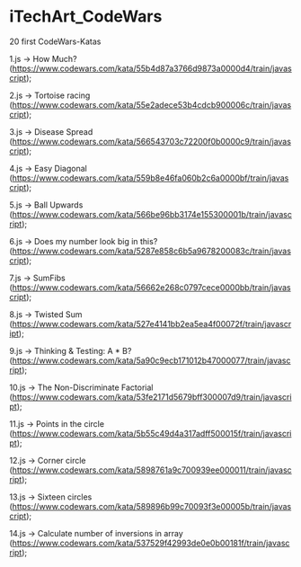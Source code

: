 # iTechArt_CodeWars
20 first CodeWars-Katas

1.js -> How Much? (https://www.codewars.com/kata/55b4d87a3766d9873a0000d4/train/javascript);

2.js -> Tortoise racing (https://www.codewars.com/kata/55e2adece53b4cdcb900006c/train/javascript);

3.js -> Disease Spread (https://www.codewars.com/kata/566543703c72200f0b0000c9/train/javascript);

4.js -> Easy Diagonal (https://www.codewars.com/kata/559b8e46fa060b2c6a0000bf/train/javascript);

5.js -> Ball Upwards (https://www.codewars.com/kata/566be96bb3174e155300001b/train/javascript);

6.js -> Does my number look big in this? (https://www.codewars.com/kata/5287e858c6b5a9678200083c/train/javascript);

7.js -> SumFibs (https://www.codewars.com/kata/56662e268c0797cece0000bb/train/javascript);

8.js -> Twisted Sum (https://www.codewars.com/kata/527e4141bb2ea5ea4f00072f/train/javascript);

9.js -> Thinking & Testing: A * B? (https://www.codewars.com/kata/5a90c9ecb171012b47000077/train/javascript);

10.js -> The Non-Discriminate Factorial (https://www.codewars.com/kata/53fe2171d5679bff300007d9/train/javascript);

11.js -> Points in the circle (https://www.codewars.com/kata/5b55c49d4a317adff500015f/train/javascript);

12.js -> Corner circle (https://www.codewars.com/kata/5898761a9c700939ee000011/train/javascript);

13.js -> Sixteen circles (https://www.codewars.com/kata/589896b99c70093f3e00005b/train/javascript);

14.js -> Calculate number of inversions in array (https://www.codewars.com/kata/537529f42993de0e0b00181f/train/javascript);
